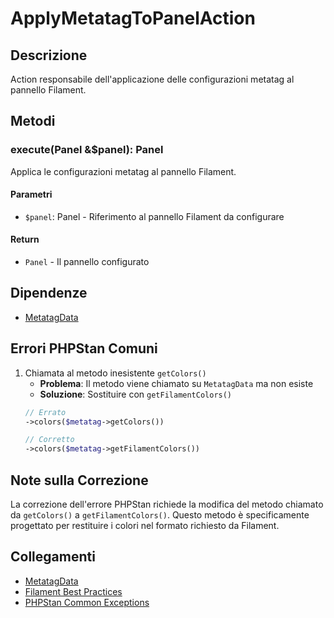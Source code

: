 # ApplyMetatagToPanelAction

## Descrizione
Action responsabile dell'applicazione delle configurazioni metatag al pannello Filament.

## Metodi
### execute(Panel &$panel): Panel
Applica le configurazioni metatag al pannello Filament.

#### Parametri
- `$panel`: Panel - Riferimento al pannello Filament da configurare

#### Return
- `Panel` - Il pannello configurato

## Dipendenze
- [MetatagData](../../datas/MetatagData.md)

## Errori PHPStan Comuni
1. Chiamata al metodo inesistente `getColors()`
   - **Problema**: Il metodo viene chiamato su `MetatagData` ma non esiste
   - **Soluzione**: Sostituire con `getFilamentColors()`
   ```php
   // Errato
   ->colors($metatag->getColors())
   
   // Corretto
   ->colors($metatag->getFilamentColors())
   ```

## Note sulla Correzione
La correzione dell'errore PHPStan richiede la modifica del metodo chiamato da `getColors()` a `getFilamentColors()`. Questo metodo è specificamente progettato per restituire i colori nel formato richiesto da Filament.

## Collegamenti
- [MetatagData](../../datas/MetatagData.md)
- [Filament Best Practices](../../filament-best-practices.md)
- [PHPStan Common Exceptions](../../PHPSTAN-COMMON-EXCEPTIONS.md) 
